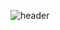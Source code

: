 ![header](https://capsule-render.vercel.app/api?type=venom&color=blue&height=300&section=header&text=chungheon%20Github&fontSize=90)
